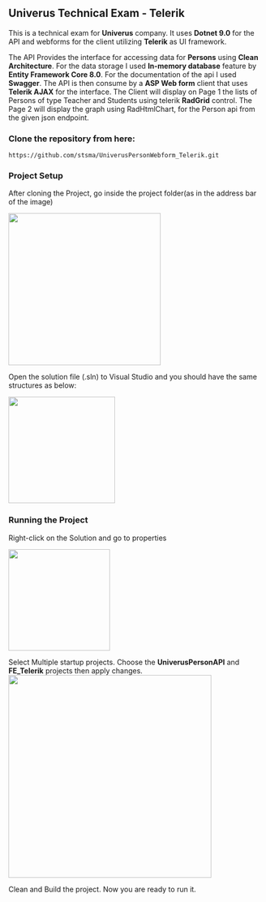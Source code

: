 ## Univerus Technical Exam - Telerik

This is a technical exam for **Univerus** company. It uses **Dotnet 9.0** for the API and webforms for the client utilizing **Telerik** as UI framework.

The API Provides the interface for accessing data for **Persons** using **Clean Architecture**. For the data storage I used **In-memory database** feature by **Entity Framework Core 8.0**. For the documentation of the api I used **Swagger**. The API is then consume by a **ASP Web form** client that uses **Telerik AJAX** for the interface. The Client will display on Page 1 the lists of Persons of type Teacher and Students using telerik **RadGrid** control. The Page 2 will display the graph using RadHtmlChart, for the Person api from the given json endpoint.

### Clone the repository from here: ###
```
https://github.com/stsma/UniverusPersonWebform_Telerik.git
```

### Project Setup ###
After cloning the Project, go inside the project folder(as in the address bar of the image)

<img src="https://github.com/stsma/UniverusPersonWebform_Telerik/assets/18629077/5f3fc06e-b8f7-409e-945d-dfab7b2fc30b" width="300">

Open the solution file (.sln) to Visual Studio and you should have the same structures as below:

<img src="https://github.com/stsma/UniverusPersonWebform_Telerik/assets/18629077/604aa5f5-25c9-46eb-987a-5d98ff2635ac" width="210">

### Running the Project ###
Right-click on the Solution and go to properties

<img src="https://github.com/stsma/UniverusPersonWebform_Telerik/assets/18629077/db0e1c28-d319-402e-8176-4cdeb37a8a7a" width="200" >

Select Multiple startup projects. Choose the **UniverusPersonAPI** and **FE_Telerik** projects then apply changes.
<img src="https://github.com/stsma/UniverusPersonWebform_Telerik/assets/18629077/2bccebb5-34c8-4d96-93fe-047e52632b1d" width="400">

Clean and Build the project. Now you are ready to run it.
